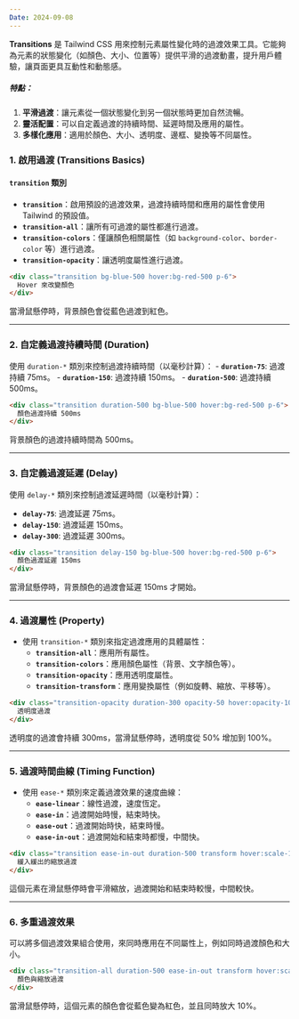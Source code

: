 ```yaml
---
Date: 2024-09-08
---
```

**Transitions** 是 Tailwind CSS 用來控制元素屬性變化時的過渡效果工具。它能夠為元素的狀態變化（如顏色、大小、位置等）提供平滑的過渡動畫，提升用戶體驗，讓頁面更具互動性和動態感。
##### 特點：
1. **平滑過渡**：讓元素從一個狀態變化到另一個狀態時更加自然流暢。
2. **靈活配置**：可以自定義過渡的持續時間、延遲時間及應用的屬性。
3. **多樣化應用**：適用於顏色、大小、透明度、邊框、變換等不同屬性。
### 1. 啟用過渡 (Transitions Basics)
#### `transition` 類別
- **`transition`**：啟用預設的過渡效果，過渡持續時間和應用的屬性會使用 Tailwind 的預設值。
- **`transition-all`**：讓所有可過渡的屬性都進行過渡。
- **`transition-colors`**：僅讓顏色相關屬性（如 `background-color`、`border-color` 等）進行過渡。
- **`transition-opacity`**：讓透明度屬性進行過渡。

```html
<div class="transition bg-blue-500 hover:bg-red-500 p-6">
  Hover 來改變顏色
</div>
```

當滑鼠懸停時，背景顏色會從藍色過渡到紅色。

---
### 2. 自定義過渡持續時間 (Duration)
使用 `duration-*` 類別來控制過渡持續時間（以毫秒計算）：
    - **`duration-75`**: 過渡持續 75ms。
    - **`duration-150`**: 過渡持續 150ms。
    - **`duration-500`**: 過渡持續 500ms。
      
```html
<div class="transition duration-500 bg-blue-500 hover:bg-red-500 p-6">
  顏色過渡持續 500ms
</div>
```

背景顏色的過渡持續時間為 500ms。

---
### 3. 自定義過渡延遲 (Delay)
使用 `delay-*` 類別來控制過渡延遲時間（以毫秒計算）：

- **`delay-75`**: 過渡延遲 75ms。
- **`delay-150`**: 過渡延遲 150ms。
- **`delay-300`**: 過渡延遲 300ms。

```html
<div class="transition delay-150 bg-blue-500 hover:bg-red-500 p-6">
  顏色過渡延遲 150ms
</div>
```

當滑鼠懸停時，背景顏色的過渡會延遲 150ms 才開始。

---
### 4. 過渡屬性 (Property)
- 使用 `transition-*` 類別來指定過渡應用的具體屬性：
    - **`transition-all`**：應用所有屬性。
    - **`transition-colors`**：應用顏色屬性（背景、文字顏色等）。
    - **`transition-opacity`**：應用透明度屬性。
    - **`transition-transform`**：應用變換屬性（例如旋轉、縮放、平移等）。

```html
<div class="transition-opacity duration-300 opacity-50 hover:opacity-100 p-6 bg-blue-500">
  透明度過渡
</div>
```

透明度的過渡會持續 300ms，當滑鼠懸停時，透明度從 50% 增加到 100%。

---
### 5. 過渡時間曲線 (Timing Function)
- 使用 `ease-*` 類別來定義過渡效果的速度曲線：
    - **`ease-linear`**：線性過渡，速度恆定。
    - **`ease-in`**：過渡開始時慢，結束時快。
    - **`ease-out`**：過渡開始時快，結束時慢。
    - **`ease-in-out`**：過渡開始和結束時都慢，中間快。

```html
<div class="transition ease-in-out duration-500 transform hover:scale-125 p-6 bg-blue-500">
  緩入緩出的縮放過渡
</div>
```

這個元素在滑鼠懸停時會平滑縮放，過渡開始和結束時較慢，中間較快。

---
### 6. 多重過渡效果
可以將多個過渡效果組合使用，來同時應用在不同屬性上，例如同時過渡顏色和大小。

```html
<div class="transition-all duration-500 ease-in-out transform hover:scale-110 hover:bg-red-500 p-6 bg-blue-500">
  顏色與縮放過渡
</div>
```

當滑鼠懸停時，這個元素的顏色會從藍色變為紅色，並且同時放大 10%。
